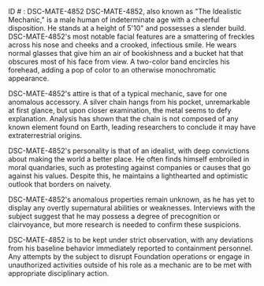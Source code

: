 ID # : DSC-MATE-4852
DSC-MATE-4852, also known as "The Idealistic Mechanic," is a male human of indeterminate age with a cheerful disposition. He stands at a height of 5'10" and possesses a slender build. DSC-MATE-4852's most notable facial features are a smattering of freckles across his nose and cheeks and a crooked, infectious smile. He wears normal glasses that give him an air of bookishness and a bucket hat that obscures most of his face from view. A two-color band encircles his forehead, adding a pop of color to an otherwise monochromatic appearance.

DSC-MATE-4852's attire is that of a typical mechanic, save for one anomalous accessory. A silver chain hangs from his pocket, unremarkable at first glance, but upon closer examination, the metal seems to defy explanation. Analysis has shown that the chain is not composed of any known element found on Earth, leading researchers to conclude it may have extraterrestrial origins.

DSC-MATE-4852's personality is that of an idealist, with deep convictions about making the world a better place. He often finds himself embroiled in moral quandaries, such as protesting against companies or causes that go against his values. Despite this, he maintains a lighthearted and optimistic outlook that borders on naivety.

DSC-MATE-4852's anomalous properties remain unknown, as he has yet to display any overtly supernatural abilities or weaknesses. Interviews with the subject suggest that he may possess a degree of precognition or clairvoyance, but more research is needed to confirm these suspicions.

DSC-MATE-4852 is to be kept under strict observation, with any deviations from his baseline behavior immediately reported to containment personnel. Any attempts by the subject to disrupt Foundation operations or engage in unauthorized activities outside of his role as a mechanic are to be met with appropriate disciplinary action.